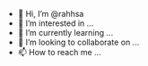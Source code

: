 - 👋 Hi, I’m @rahhsa
- 👀 I’m interested in ...
- 🌱 I’m currently learning ...
- 💞️ I’m looking to collaborate on ...
- 📫 How to reach me ...

<!---
rahhsa/rahhsa is a ✨ special ✨ repository because its `README.md` (this file) appears on your GitHub profile.
You can click the Preview link to take a look at your changes.
--->
